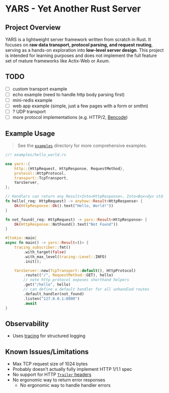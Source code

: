 # YARS - Yet Another Rust Server

## Project Overview

YARS is a lightweight server framework written from scratch in Rust. It focuses on **raw data transport, protocol parsing, and request routing**, serving as a hands-on exploration into **low-level server design**. This project is intended for learning purposes and does not implement the full feature set of mature frameworks like Actix-Web or Axum.

## TODO

- [ ] custom transport example
- [ ] echo example (need to handle http body parsing first)
- [ ] mini-redis example
- [ ] web app example (simple, just a few pages with a form or smthn)
- [ ] ? UDP transport
- [ ] more protocol implementations (e.g. HTTP/2, [Bencode](https://en.wikipedia.org/wiki/Bencode))

## Example Usage

> See the [`examples`](examples) directory for more comprehensive examples.

```rust
//! examples/hello_world.rs

use yars::{
    http::{HttpRequest, HttpResponse, RequestMethod},
    protocol::HttpProtocol,
    transport::TcpTransport,
    YarsServer,
};

// Handlers can return any Result<Into<HttpResponse>, Into<Box<dyn std::error::Error>>>
fn hello(_req: HttpRequest) -> anyhow::Result<HttpResponse> {
    Ok(HttpResponse::Ok().text("Hello, World!"))
}

fn not_found(_req: HttpRequest) -> yars::Result<HttpResponse> {
    Ok(HttpResponse::NotFound().text("Not Found"))
}

#[tokio::main]
async fn main() -> yars::Result<()> {
    tracing_subscriber::fmt()
        .with_target(false)
        .with_max_level(tracing::Level::INFO)
        .init();

    YarsServer::new(TcpTransport::default(), HttpProtocol)
        .route(("/", RequestMethod::GET), hello)
        // note http protocol exposes shorthand helpers
        .get("/hello", hello)
        // can define a default handler for all unhandled routes
        .default_handler(not_found)
        .listen("127.0.0.1:8000")
        .await
}
```

## Observability

- Uses [tracing](https://docs.rs/tracing/latest/tracing/) for structured logging

## Known Issues/Limitations

- Max TCP request size of 1024 bytes
- Probably doesn't actually fully implement HTTP 1/1.1 spec
- No support for HTTP [`Trailer` headers](https://developer.mozilla.org/en-US/docs/Web/HTTP/Headers/Trailer)
- No ergonomic way to return error responses
  - No ergonomic way to handle handler errors
